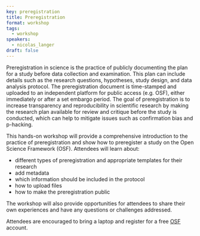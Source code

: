 ```yaml
---
key: preregistration 
title: Preregistration
format: workshop
tags:
  - workshop
speakers:
  - nicolas_langer
draft: false
---
```

Preregistration in science is the practice of publicly documenting the plan for a study before data collection and examination. This plan can include details such as the research questions, hypotheses, study design, and data analysis protocol. The preregistration document is time-stamped and uploaded to an independent platform for public access (e.g. OSF), either immediately or after a set embargo period. The goal of preregistration is to increase transparency and reproducibility in scientific research by making the research plan available for review and critique before the study is conducted, which can help to mitigate issues such as confirmation bias and p-hacking.
 
This hands-on workshop will provide a comprehensive introduction to the practice of preregistration and show how to preregister a study on the Open Science Framework (OSF). Attendees will learn about:
 
- different types of preregistration and appropriate templates for their research
- add metadata
- which information should be included in the protocol
- how to upload files
- how to make the preregistration public
 
The workshop will also provide opportunities for attendees to share their own experiences and have any questions or challenges addressed.
 
Attendees are encouraged to bring a laptop and register for a free [OSF](https://www.osf.io) account.
